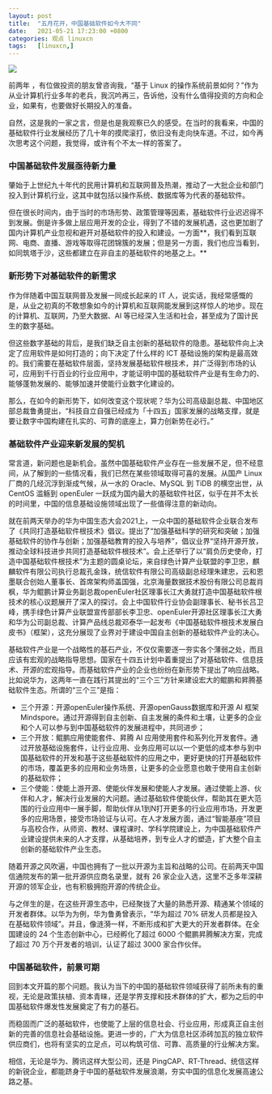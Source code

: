 ```yaml
---
layout: post
title:	"五月花开，中国基础软件如今大不同"
date:	2021-05-21 17:23:00 +0800 
categories:	观点 linuxcn 
tags:	[linuxcn,]
---
```



![](/Asserts/Images//attachment/album/202105/21/172232p6o9zfbfeffnt6n2.jpg)


前两年 ，有位做投资的朋友曾咨询我，“基于 Linux 的操作系统前景如何？”作为从业计算机行业多年的老兵，我沉吟再三，告诉他，没有什么值得投资的方向和企业，如果有，也要做好长期投入的准备。


自然，这是我的一家之言，但是也是我观察已久的感受。在当时的我看来，中国的基础软件行业发展经历了几十年的摸爬滚打，依旧没有走向快车道。不过，如今再次思考这个问题，我觉得，或许有个不太一样的答案了。


### 中国基础软件发展亟待新力量


肇始于上世纪九十年代的民用计算机和互联网普及热潮，推动了一大批企业和部门投入到计算机行业，这其中就包括以操作系统、数据库等为代表的基础软件。


但在很长时间内，由于当时的市场形势、政策管理等因素，基础软件行业迟迟得不到发展。倒是许多做上层应用开发的企业，得到了不错的发展机遇，这也更加剧了国内计算机产业忽视和避开对基础软件的投入和建设。一方面**，我们看到互联网、电商、直播、游戏等取得花团锦簇的发展；但是另一方面，我们也应当看到，如同筑塔于沙，这些都建立在非自主的基础软件的地基之上。**


### 新形势下对基础软件的新需求


作为伴随着中国互联网普及发展一同成长起来的 IT 人，说实话，我经常感慨的是，从业之初真的不敢想象如今的计算机和互联网能发展到这样惊人的地步。现在的计算机、互联网，乃至大数据、AI 等已经深入生活和社会，甚至成为了国计民生的数字基础。


但这些数字基础的背后，是我们缺乏自主创新的基础软件的隐患。基础软件向上决定了应用软件是如何打造的；向下决定了什么样的 ICT 基础设施的架构是最高效的。我们需要在基础软件层面，坚持发展基础软件根技术，并广泛得到市场的认可，应用到千行百业的行业应用中，才能证明中国的基础软件产业是有生命力的、能够蓬勃发展的、能够加速并使能行业数字化建设的。


那么，在如今的新形势下，如何改变这个现状呢？华为公司高级副总裁、中国地区部总裁鲁勇提出，“科技自立自强已经成为「十四五」国家发展的战略支撑，就是要让数字中国构建在扎实的、可靠的底座上，算力创新势在必行。”


### 基础软件产业迎来新发展的契机


常言道，新问题也是新机会。虽然中国基础软件产业存在一些发展不足，但不经意间，从了解到的一些情况看，我们已然在某些领域取得可喜的发展。从国产 Linux 厂商的几经沉浮到渐成气候，从一水的 Oracle、MySQL 到 TiDB 的横空出世，从 CentOS 滥觞到 openEuler 一跃成为国内最大的基础软件社区，似乎在并不太长的时间里，中国的信息基础设施领域出现了一些值得注意的新动向。


就在前两天举办的华为中国生态大会2021上，一众中国的基础软件企业联合发布了《共同打造基础软件根技术》倡议。提出了“加强基础科学的研究和突破；加强基础软件的协作与创新；加强基础教育的投入与培养”，倡议业界“坚持开源开放，推动全球科技进步共同打造基础软件根技术”。会上还举行了以“肩负历史使命，打造中国基础软件根技术”为主题的圆桌论坛，来自绿色计算产业联盟的李卫忠，麒麟软件有限公司执行总裁孔金珠，统信软件有限公司高级副总经理朱建忠，云和恩墨联合创始人董事长、首席架构师盖国强，北京海量数据技术股份有限公司总裁肖枫，华为鲲鹏计算业务副总裁openEuler社区理事长江大勇就打造中国基础软件根技术的核心议题展开了深入的探讨。会上中国软件行业协会副理事长、秘书长吕卫峰，携手绿色计算产业联盟宣传部部长李卫忠、openEuler开源社区理事长江大勇和华为公司副总裁、计算产品线总裁邓泰华一起发布《中国基础软件根技术发展白皮书》（框架），这充分展现了业界对于建设中国自主创新的基础软件产业的决心。


基础软件产业是一个战略性的基石产业，不仅仅需要逐一夯实各个薄弱之处，而且应该有宏观的战略指导思想。国家在十四五计划中着重提出了对基础软件、信息技术、开源的宏观指导。而基础软件产业的企业也纷纷在新形势下提出了响应战略。比如说华为，这两年一直在践行其提出的“三个三”方针来建设宏大的鲲鹏和昇腾基础软件生态。所谓的“三个三”是指：


* 三个开源：开源openEuler操作系统、开源openGauss数据库和开源 AI 框架Mindspore。通过开源得到自主创新、自主发展的条件和土壤，让更多的企业和个人可以参与到中国基础软件的发展进程中，共同进步；
* 三个开放：鲲鹏应用使能套件、昇腾 AI 应用使用套件和系列化开发套件。通过开放基础设施套件，让行业应用、业务应用可以以一个更低的成本参与到中国基础软件的开发和基于这些基础软件的应用之中，更好更快的打开基础软件的市场，覆盖更多的应用和业务场景，让更多的企业愿意也敢于使用自主创新的基础软件；
* 三个使能：使能上游开源、使能伙伴发展和使能人才发展。通过使能上游、伙伴和人才，解决行业发展的大问题。通过基础软件使能伙伴，帮助其在更大范围的行业应用中一展手脚，帮助伙伴从1到N打开更多的行业应用市场，开发更多的应用场景，接受市场验证与认可。在人才发展方面，通过“智能基座”项目与高校合作，从师资、教材、课程课时、学科学院建设上，为中国基础软件产业建设提供未来的人才支撑，从基础培养，到专业人才的塑造，扩大整个自主创新的基础软件产业生态。


随着开源之风吹遍，中国也拥有了一批以开源为主旨和战略的公司。在前两天中国信通院发布的第一批开源供应商名录里，就有 26 家企业入选，这里不乏多年深耕开源的领军企业，也有积极拥抱开源的传统企业。


与之伴生的是，在这些开源生态中，已经聚拢了大量的熟悉开源、精通某个领域的开发者群体。以华为为例，华为鲁勇曾表示，“华为超过 70% 研发人员都是投入在基础软件领域”。并且，像涟漪一样，不断形成和扩大更大的开发者群体。在全国建设的 24 个生态创新中心，已经孵化了超过 6000 个鲲鹏昇腾解决方案，完成了超过 70 万个开发者的培训，认证了超过 3000 家合作伙伴。


### 中国基础软件，前景可期


回到本文开篇的那个问题。我认为当下的中国的基础软件领域获得了前所未有的重视，无论是政策扶植、资本青睐，还是学界支撑和技术群体的扩大，都为之后的中国基础软件爆发性发展奠定了有力的基石。


而稳固而广泛的基础软件，也使能了上层的信息社会、行业应用，形成真正自主创新的完善的信息社会基础设施。更进一步的，广大为信息社区添砖加瓦的独立软件供应商们，也将有坚实的立足点，可以构筑可信、可靠、高质量的行业解决方案。


相信，无论是华为、腾讯这样大型公司，还是 PingCAP、RT-Thread、统信这样的新锐企业，都能跻身于中国的基础软件发展浪潮，夯实中国的信息化发展高速公路之基。
